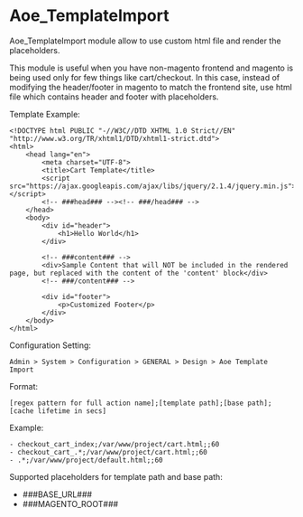 # Aoe_TemplateImport

Aoe_TemplateImport module allow to use custom html file and render the placeholders.

This module is useful when you have non-magento frontend and magento is being used only for few things like cart/checkout.
In this case, instead of modifying the header/footer in magento to match the frontend site, use html file which contains header and footer with placeholders.

Template Example:
```
<!DOCTYPE html PUBLIC "-//W3C//DTD XHTML 1.0 Strict//EN" "http://www.w3.org/TR/xhtml1/DTD/xhtml1-strict.dtd">
<html>
    <head lang="en">
        <meta charset="UTF-8">
        <title>Cart Template</title>
        <script src="https://ajax.googleapis.com/ajax/libs/jquery/2.1.4/jquery.min.js"></script>
        <!-- ###head### --><!-- ###/head### -->
    </head>
    <body>
        <div id="header">
            <h1>Hello World</h1>
        </div>
        
        <!-- ###content### -->
        <div>Sample Content that will NOT be included in the rendered page, but replaced with the content of the 'content' block</div>
        <!-- ###/content### -->
        
        <div id="footer">
            <p>Customized Footer</p>
        </div>
    </body>
</html>
```
Configuration Setting:
```
Admin > System > Configuration > GENERAL > Design > Aoe Template Import
```

Format:
```
[regex pattern for full action name];[template path];[base path];[cache lifetime in secs]
```

Example:
```
- checkout_cart_index;/var/www/project/cart.html;;60
- checkout_cart_.*;/var/www/project/cart.html;;60
- .*;/var/www/project/default.html;;60
```

Supported placeholders for template path and base path:
- ###BASE_URL###
- ###MAGENTO_ROOT###